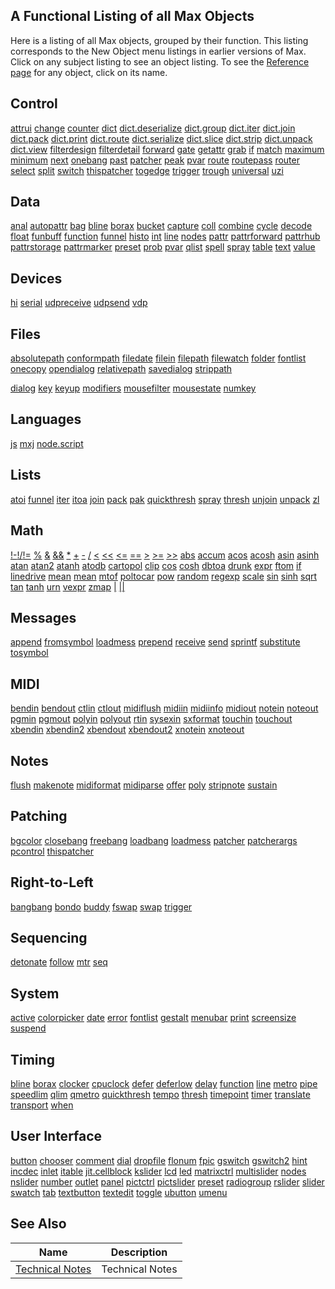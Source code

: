 ## A Functional Listing of all Max Objects

Here is a listing of all Max objects, grouped by their function. This listing corresponds to the New Object menu listings in earlier versions of Max. Click on any subject listing to see an object listing. To see the [Reference page](https://docs.cycling74.com/max8/vignettes/docrefpages#refman) for any object, click on its name.

## Control

[attrui](https://docs.cycling74.com/max8/refpages/attrui) [change](https://docs.cycling74.com/max8/refpages/change) [counter](https://docs.cycling74.com/max8/refpages/counter) [dict](https://docs.cycling74.com/max8/refpages/dict) [dict.deserialize](https://docs.cycling74.com/max8/refpages/dict.deserialize) [dict.group](https://docs.cycling74.com/max8/refpages/dict.group) [dict.iter](https://docs.cycling74.com/max8/refpages/dict.iter) [dict.join](https://docs.cycling74.com/max8/refpages/dict.join) [dict.pack](https://docs.cycling74.com/max8/refpages/dict.pack) [dict.print](https://docs.cycling74.com/max8/refpages/dict.print) [dict.route](https://docs.cycling74.com/max8/refpages/dict.route) [dict.serialize](https://docs.cycling74.com/max8/refpages/dict.serialize) [dict.slice](https://docs.cycling74.com/max8/refpages/dict.slice) [dict.strip](https://docs.cycling74.com/max8/refpages/dict.strip) [dict.unpack](https://docs.cycling74.com/max8/refpages/dict.unpack) [dict.view](https://docs.cycling74.com/max8/refpages/dict.view) [filterdesign](https://docs.cycling74.com/max8/refpages/filterdesign) [filterdetail](https://docs.cycling74.com/max8/refpages/filterdetail) [forward](https://docs.cycling74.com/max8/refpages/forward) [gate](https://docs.cycling74.com/max8/refpages/gate) [getattr](https://docs.cycling74.com/max8/refpages/getattr) [grab](https://docs.cycling74.com/max8/refpages/grab) [if](https://docs.cycling74.com/max8/refpages/if) [match](https://docs.cycling74.com/max8/refpages/match) [maximum](https://docs.cycling74.com/max8/refpages/maximum) [minimum](https://docs.cycling74.com/max8/refpages/minimum) [next](https://docs.cycling74.com/max8/refpages/next) [onebang](https://docs.cycling74.com/max8/refpages/onebang) [past](https://docs.cycling74.com/max8/refpages/past) [patcher](https://docs.cycling74.com/max8/refpages/patcher) [peak](https://docs.cycling74.com/max8/refpages/peak) [pvar](https://docs.cycling74.com/max8/refpages/pvar) [route](https://docs.cycling74.com/max8/refpages/route) [routepass](https://docs.cycling74.com/max8/refpages/routepass) [router](https://docs.cycling74.com/max8/refpages/router) [select](https://docs.cycling74.com/max8/refpages/select) [split](https://docs.cycling74.com/max8/refpages/split) [switch](https://docs.cycling74.com/max8/refpages/switch) [thispatcher](https://docs.cycling74.com/max8/refpages/thispatcher) [togedge](https://docs.cycling74.com/max8/refpages/togedge) [trigger](https://docs.cycling74.com/max8/refpages/trigger) [trough](https://docs.cycling74.com/max8/refpages/trough) [universal](https://docs.cycling74.com/max8/refpages/universal) [uzi](https://docs.cycling74.com/max8/refpages/uzi)

## Data

[anal](https://docs.cycling74.com/max8/refpages/anal) [autopattr](https://docs.cycling74.com/max8/refpages/autopattr) [bag](https://docs.cycling74.com/max8/refpages/bag) [bline](https://docs.cycling74.com/max8/refpages/bline) [borax](https://docs.cycling74.com/max8/refpages/borax) [bucket](https://docs.cycling74.com/max8/refpages/bucket) [capture](https://docs.cycling74.com/max8/refpages/capture) [coll](https://docs.cycling74.com/max8/refpages/coll) [combine](https://docs.cycling74.com/max8/refpages/combine) [cycle](https://docs.cycling74.com/max8/refpages/cycle) [decode](https://docs.cycling74.com/max8/refpages/decode) [float](https://docs.cycling74.com/max8/refpages/float) [funbuff](https://docs.cycling74.com/max8/refpages/funbuff) [function](https://docs.cycling74.com/max8/refpages/function) [funnel](https://docs.cycling74.com/max8/refpages/funnel) [histo](https://docs.cycling74.com/max8/refpages/histo) [int](https://docs.cycling74.com/max8/refpages/int) [line](https://docs.cycling74.com/max8/refpages/line) [nodes](https://docs.cycling74.com/max8/refpages/nodes) [pattr](https://docs.cycling74.com/max8/refpages/pattr) [pattrforward](https://docs.cycling74.com/max8/refpages/pattrforward) [pattrhub](https://docs.cycling74.com/max8/refpages/pattrhub) [pattrstorage](https://docs.cycling74.com/max8/refpages/pattrstorage) [pattrmarker](https://docs.cycling74.com/max8/refpages/pattrmarker) [preset](https://docs.cycling74.com/max8/refpages/preset) [prob](https://docs.cycling74.com/max8/refpages/prob) [pvar](https://docs.cycling74.com/max8/refpages/pvar) [qlist](https://docs.cycling74.com/max8/refpages/qlist) [spell](https://docs.cycling74.com/max8/refpages/spell) [spray](https://docs.cycling74.com/max8/refpages/spray) [table](https://docs.cycling74.com/max8/refpages/table) [text](https://docs.cycling74.com/max8/refpages/text) [value](https://docs.cycling74.com/max8/refpages/value)

## Devices

[hi](https://docs.cycling74.com/max8/refpages/hi) [serial](https://docs.cycling74.com/max8/refpages/serial) [udpreceive](https://docs.cycling74.com/max8/refpages/udpreceive) [udpsend](https://docs.cycling74.com/max8/refpages/udpsend) [vdp](https://docs.cycling74.com/max8/refpages/vdp)

## Files

[absolutepath](https://docs.cycling74.com/max8/refpages/absolutepath) [conformpath](https://docs.cycling74.com/max8/refpages/conformpath) [filedate](https://docs.cycling74.com/max8/refpages/filedate) [filein](https://docs.cycling74.com/max8/refpages/filein) [filepath](https://docs.cycling74.com/max8/refpages/filepath) [filewatch](https://docs.cycling74.com/max8/refpages/filewatch) [folder](https://docs.cycling74.com/max8/refpages/folder) [fontlist](https://docs.cycling74.com/max8/refpages/fontlist) [onecopy](https://docs.cycling74.com/max8/refpages/onecopy) [opendialog](https://docs.cycling74.com/max8/refpages/opendialog) [relativepath](https://docs.cycling74.com/max8/refpages/relativepath) [savedialog](https://docs.cycling74.com/max8/refpages/savedialog) [strippath](https://docs.cycling74.com/max8/refpages/strippath)

[dialog](https://docs.cycling74.com/max8/refpages/dialog) [key](https://docs.cycling74.com/max8/refpages/key) [keyup](https://docs.cycling74.com/max8/refpages/keyup) [modifiers](https://docs.cycling74.com/max8/refpages/modifiers) [mousefilter](https://docs.cycling74.com/max8/refpages/mousefilter) [mousestate](https://docs.cycling74.com/max8/refpages/mousestate) [numkey](https://docs.cycling74.com/max8/refpages/numkey)

## Languages

[js](https://docs.cycling74.com/max8/refpages/js) [mxj](https://docs.cycling74.com/max8/refpages/mxj) [node.script](https://docs.cycling74.com/max8/refpages/node.script)

## Lists

[atoi](https://docs.cycling74.com/max8/refpages/atoi) [funnel](https://docs.cycling74.com/max8/refpages/funnel) [iter](https://docs.cycling74.com/max8/refpages/iter) [itoa](https://docs.cycling74.com/max8/refpages/itoa) [join](https://docs.cycling74.com/max8/refpages/join) [pack](https://docs.cycling74.com/max8/refpages/pack) [pak](https://docs.cycling74.com/max8/refpages/pak) [quickthresh](https://docs.cycling74.com/max8/refpages/quickthresh) [spray](https://docs.cycling74.com/max8/refpages/spray) [thresh](https://docs.cycling74.com/max8/refpages/thresh) [unjoin](https://docs.cycling74.com/max8/refpages/unjoin) [unpack](https://docs.cycling74.com/max8/refpages/unpack) [zl](https://docs.cycling74.com/max8/refpages/zl)

## Math

[!-](https://docs.cycling74.com/max8/refpages/rminus)[!/](https://docs.cycling74.com/max8/refpages/rdiv)[!=](https://docs.cycling74.com/max8/refpages/notequals) [%](https://docs.cycling74.com/max8/refpages/modulo) [&](https://docs.cycling74.com/max8/refpages/bitand) [&&](https://docs.cycling74.com/max8/refpages/logand) [\*](https://docs.cycling74.com/max8/refpages/times) [+](https://docs.cycling74.com/max8/refpages/plus) [\-](https://docs.cycling74.com/max8/refpages/minus) [/](https://docs.cycling74.com/max8/refpages/div) [<](https://docs.cycling74.com/max8/refpages/lessthan) [<<](https://docs.cycling74.com/max8/refpages/shiftleft) [<=](https://docs.cycling74.com/max8/refpages/lessthaneq) [\==](https://docs.cycling74.com/max8/refpages/equals) [\>](https://docs.cycling74.com/max8/refpages/greaterthan) [\>=](https://docs.cycling74.com/max8/refpages/greaterthaneq) [\>>](https://docs.cycling74.com/max8/refpages/shiftright) [abs](https://docs.cycling74.com/max8/refpages/abs) [accum](https://docs.cycling74.com/max8/refpages/accum) [acos](https://docs.cycling74.com/max8/refpages/acos) [acosh](https://docs.cycling74.com/max8/refpages/acosh) [asin](https://docs.cycling74.com/max8/refpages/asin) [asinh](https://docs.cycling74.com/max8/refpages/asinh) [atan](https://docs.cycling74.com/max8/refpages/atan) [atan2](https://docs.cycling74.com/max8/refpages/atan2) [atanh](https://docs.cycling74.com/max8/refpages/atanh) [atodb](https://docs.cycling74.com/max8/refpages/atodb) [cartopol](https://docs.cycling74.com/max8/refpages/cartopol) [clip](https://docs.cycling74.com/max8/refpages/clip) [cos](https://docs.cycling74.com/max8/refpages/cos) [cosh](https://docs.cycling74.com/max8/refpages/cosh) [dbtoa](https://docs.cycling74.com/max8/refpages/dbtoa) [drunk](https://docs.cycling74.com/max8/refpages/drunk) [expr](https://docs.cycling74.com/max8/refpages/expr) [ftom](https://docs.cycling74.com/max8/refpages/ftom) [if](https://docs.cycling74.com/max8/refpages/if) [linedrive](https://docs.cycling74.com/max8/refpages/linedrive) [mean](https://docs.cycling74.com/max8/refpages/mean) [mean](https://docs.cycling74.com/max8/refpages/mean) [mtof](https://docs.cycling74.com/max8/refpages/mtof) [poltocar](https://docs.cycling74.com/max8/refpages/poltocar) [pow](https://docs.cycling74.com/max8/refpages/pow) [random](https://docs.cycling74.com/max8/refpages/random) [regexp](https://docs.cycling74.com/max8/refpages/regexp) [scale](https://docs.cycling74.com/max8/refpages/scale) [sin](https://docs.cycling74.com/max8/refpages/sin) [sinh](https://docs.cycling74.com/max8/refpages/sinh) [sqrt](https://docs.cycling74.com/max8/refpages/sqrt) [tan](https://docs.cycling74.com/max8/refpages/tan) [tanh](https://docs.cycling74.com/max8/refpages/tanh) [urn](https://docs.cycling74.com/max8/refpages/urn) [vexpr](https://docs.cycling74.com/max8/refpages/vexpr) [zmap](https://docs.cycling74.com/max8/refpages/zmap) [|](https://docs.cycling74.com/max8/refpages/bitor) [||](https://docs.cycling74.com/max8/refpages/logor)

## Messages

[append](https://docs.cycling74.com/max8/refpages/append) [fromsymbol](https://docs.cycling74.com/max8/refpages/fromsymbol) [loadmess](https://docs.cycling74.com/max8/refpages/loadmess) [prepend](https://docs.cycling74.com/max8/refpages/prepend) [receive](https://docs.cycling74.com/max8/refpages/receive) [send](https://docs.cycling74.com/max8/refpages/send) [sprintf](https://docs.cycling74.com/max8/refpages/sprintf) [substitute](https://docs.cycling74.com/max8/refpages/substitute) [tosymbol](https://docs.cycling74.com/max8/refpages/tosymbol)

## MIDI

[bendin](https://docs.cycling74.com/max8/refpages/bendin) [bendout](https://docs.cycling74.com/max8/refpages/bendout) [ctlin](https://docs.cycling74.com/max8/refpages/ctlin) [ctlout](https://docs.cycling74.com/max8/refpages/ctlout) [midiflush](https://docs.cycling74.com/max8/refpages/midiflush) [midiin](https://docs.cycling74.com/max8/refpages/midiin) [midiinfo](https://docs.cycling74.com/max8/refpages/midiinfo) [midiout](https://docs.cycling74.com/max8/refpages/midiout) [notein](https://docs.cycling74.com/max8/refpages/notein) [noteout](https://docs.cycling74.com/max8/refpages/noteout) [pgmin](https://docs.cycling74.com/max8/refpages/pgmin) [pgmout](https://docs.cycling74.com/max8/refpages/pgmout) [polyin](https://docs.cycling74.com/max8/refpages/polyin) [polyout](https://docs.cycling74.com/max8/refpages/polyout) [rtin](https://docs.cycling74.com/max8/refpages/rtin) [sysexin](https://docs.cycling74.com/max8/refpages/sysexin) [sxformat](https://docs.cycling74.com/max8/refpages/sxformat) [touchin](https://docs.cycling74.com/max8/refpages/touchin) [touchout](https://docs.cycling74.com/max8/refpages/touchout) [xbendin](https://docs.cycling74.com/max8/refpages/xbendin) [xbendin2](https://docs.cycling74.com/max8/refpages/xbendin) [xbendout](https://docs.cycling74.com/max8/refpages/xbendout) [xbendout2](https://docs.cycling74.com/max8/refpages/xbendout) [xnotein](https://docs.cycling74.com/max8/refpages/xnotein) [xnoteout](https://docs.cycling74.com/max8/refpages/xnoteout)

## Notes

[flush](https://docs.cycling74.com/max8/refpages/flush) [makenote](https://docs.cycling74.com/max8/refpages/makenote) [midiformat](https://docs.cycling74.com/max8/refpages/midiformat) [midiparse](https://docs.cycling74.com/max8/refpages/midiparse) [offer](https://docs.cycling74.com/max8/refpages/offer) [poly](https://docs.cycling74.com/max8/refpages/poly) [stripnote](https://docs.cycling74.com/max8/refpages/stripnote) [sustain](https://docs.cycling74.com/max8/refpages/sustain)

## Patching

[bgcolor](https://docs.cycling74.com/max8/refpages/bgcolor) [closebang](https://docs.cycling74.com/max8/refpages/closebang) [freebang](https://docs.cycling74.com/max8/refpages/freebang) [loadbang](https://docs.cycling74.com/max8/refpages/loadbang) [loadmess](https://docs.cycling74.com/max8/refpages/loadmess) [patcher](https://docs.cycling74.com/max8/refpages/patcher) [patcherargs](https://docs.cycling74.com/max8/refpages/patcherargs) [pcontrol](https://docs.cycling74.com/max8/refpages/pcontrol) [thispatcher](https://docs.cycling74.com/max8/refpages/thispatcher)

## Right-to-Left

[bangbang](https://docs.cycling74.com/max8/refpages/bangbang) [bondo](https://docs.cycling74.com/max8/refpages/bondo) [buddy](https://docs.cycling74.com/max8/refpages/buddy) [fswap](https://docs.cycling74.com/max8/refpages/fswap) [swap](https://docs.cycling74.com/max8/refpages/swap) [trigger](https://docs.cycling74.com/max8/refpages/trigger)

## Sequencing

[detonate](https://docs.cycling74.com/max8/refpages/detonate) [follow](https://docs.cycling74.com/max8/refpages/follow) [mtr](https://docs.cycling74.com/max8/refpages/mtr) [seq](https://docs.cycling74.com/max8/refpages/seq)

## System

[active](https://docs.cycling74.com/max8/refpages/active) [colorpicker](https://docs.cycling74.com/max8/refpages/colorpicker) [date](https://docs.cycling74.com/max8/refpages/date) [error](https://docs.cycling74.com/max8/refpages/error) [fontlist](https://docs.cycling74.com/max8/refpages/fontlist) [gestalt](https://docs.cycling74.com/max8/refpages/gestalt) [menubar](https://docs.cycling74.com/max8/refpages/menubar) [print](https://docs.cycling74.com/max8/refpages/print) [screensize](https://docs.cycling74.com/max8/refpages/screensize) [suspend](https://docs.cycling74.com/max8/refpages/suspend)

## Timing

[bline](https://docs.cycling74.com/max8/refpages/bline) [borax](https://docs.cycling74.com/max8/refpages/borax) [clocker](https://docs.cycling74.com/max8/refpages/clocker) [cpuclock](https://docs.cycling74.com/max8/refpages/cpuclock) [defer](https://docs.cycling74.com/max8/refpages/defer) [deferlow](https://docs.cycling74.com/max8/refpages/deferlow) [delay](https://docs.cycling74.com/max8/refpages/delay) [function](https://docs.cycling74.com/max8/refpages/function) [line](https://docs.cycling74.com/max8/refpages/line) [metro](https://docs.cycling74.com/max8/refpages/metro) [pipe](https://docs.cycling74.com/max8/refpages/pipe) [speedlim](https://docs.cycling74.com/max8/refpages/speedlim) [qlim](https://docs.cycling74.com/max8/refpages/qlim) [qmetro](https://docs.cycling74.com/max8/refpages/qmetro) [quickthresh](https://docs.cycling74.com/max8/refpages/quickthresh) [tempo](https://docs.cycling74.com/max8/refpages/tempo) [thresh](https://docs.cycling74.com/max8/refpages/thresh) [timepoint](https://docs.cycling74.com/max8/refpages/timepoint) [timer](https://docs.cycling74.com/max8/refpages/timer) [translate](https://docs.cycling74.com/max8/refpages/translate) [transport](https://docs.cycling74.com/max8/refpages/transport) [when](https://docs.cycling74.com/max8/refpages/when)

## User Interface

[button](https://docs.cycling74.com/max8/refpages/button) [chooser](https://docs.cycling74.com/max8/refpages/chooser) [comment](https://docs.cycling74.com/max8/refpages/comment) [dial](https://docs.cycling74.com/max8/refpages/dial) [dropfile](https://docs.cycling74.com/max8/refpages/dropfile) [flonum](https://docs.cycling74.com/max8/refpages/flonum) [fpic](https://docs.cycling74.com/max8/refpages/fpic) [gswitch](https://docs.cycling74.com/max8/refpages/gswitch) [gswitch2](https://docs.cycling74.com/max8/refpages/gswitch2) [hint](https://docs.cycling74.com/max8/refpages/hint) [incdec](https://docs.cycling74.com/max8/refpages/incdec) [inlet](https://docs.cycling74.com/max8/refpages/inlet) [itable](https://docs.cycling74.com/max8/refpages/itable) [jit.cellblock](https://docs.cycling74.com/max8/refpages/jit.cellblock) [kslider](https://docs.cycling74.com/max8/refpages/kslider) [lcd](https://docs.cycling74.com/max8/refpages/lcd) [led](https://docs.cycling74.com/max8/refpages/led) [matrixctrl](https://docs.cycling74.com/max8/refpages/matrixctrl) [multislider](https://docs.cycling74.com/max8/refpages/multislider) [nodes](https://docs.cycling74.com/max8/refpages/nodes) [nslider](https://docs.cycling74.com/max8/refpages/nslider) [number](https://docs.cycling74.com/max8/refpages/number) [outlet](https://docs.cycling74.com/max8/refpages/outlet) [panel](https://docs.cycling74.com/max8/refpages/panel) [pictctrl](https://docs.cycling74.com/max8/refpages/pictctrl) [pictslider](https://docs.cycling74.com/max8/refpages/pictslider) [preset](https://docs.cycling74.com/max8/refpages/preset) [radiogroup](https://docs.cycling74.com/max8/refpages/radiogroup) [rslider](https://docs.cycling74.com/max8/refpages/rslider) [slider](https://docs.cycling74.com/max8/refpages/slider) [swatch](https://docs.cycling74.com/max8/refpages/swatch) [tab](https://docs.cycling74.com/max8/refpages/tab) [textbutton](https://docs.cycling74.com/max8/refpages/textbutton) [textedit](https://docs.cycling74.com/max8/refpages/textedit) [toggle](https://docs.cycling74.com/max8/refpages/toggle) [ubutton](https://docs.cycling74.com/max8/refpages/ubutton) [umenu](https://docs.cycling74.com/max8/refpages/umenu)

## See Also

| Name | Description |
| --- | --- |
| [Technical Notes](https://docs.cycling74.com/max8/vignettes/technical_notes_topic) | Technical Notes |
